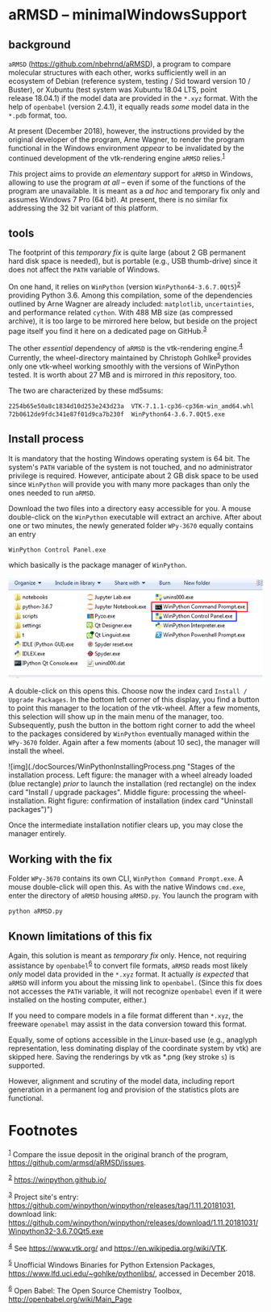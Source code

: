 

# aRMSD &#x2013; minimalWindowsSupport


## background

`aRMSD` (<https://github.com/nbehrnd/aRMSD>), a program to compare
molecular structures with each other, works sufficiently well in an
ecosystem of Debian (reference system, testing / Sid toward
version 10 / Buster), or Xubuntu (test system was Xubuntu 18.04
LTS, point release 18.04.1) if the model data are provided in the
`*.xyz` format.  With the help of `openbabel` (version 2.4.1), it
equally reads *some* model data in the `*.pdb` format, too.

At present (December 2018), however, the instructions provided by
the original developer of the program, Arne Wagner, to render the
program functional in the Windows environment *appear* to be
invalidated by the continued development of the vtk-rendering
engine `aRMSD` relies.<sup><a id="fnr.1" class="footref" href="#fn.1">1</a></sup>

*This* project aims to provide *an elementary* support for `aRMSD`
in Windows, allowing to use the program *at all* &#x2013; even if some of
the functions of the program are unavailable.  It is meant as a *ad
hoc* and temporary fix only and assumes Windows 7 Pro (64 bit).  At
present, there is no similar fix addressing the 32 bit variant of
this platform.


## tools

The footprint of this *temporary fix* is quite large (about 2 GB
permanent hard disk space is needed), but is portable (e.g., USB
thumb-drive) since it does not affect the `PATH` variable of
Windows.  

On one hand, it relies on `WinPython` (version
`WinPython64-3.6.7.0Qt5`)<sup><a id="fnr.2" class="footref" href="#fn.2">2</a></sup> providing Python 3.6.
Among this compilation, some of the dependencies outlined by Arne
Wagner are already included: `matplotlib`, `uncertainties`, and
performance related `cython`.  With 488 MB size (as compressed
archive), it is too large to be mirrored here below, but beside on
the project page itself you find it here on a dedicated page on
GitHub.<sup><a id="fnr.3" class="footref" href="#fn.3">3</a></sup>

The other *essential* dependency of `aRMSD` is the vtk-rendering
engine.<sup><a id="fnr.4" class="footref" href="#fn.4">4</a></sup> Currently, the wheel-directory maintained by
Christoph Gohlke<sup><a id="fnr.5" class="footref" href="#fn.5">5</a></sup> provides only one vtk-wheel
working smoothly with the versions of WinPython tested.  It is
worth about 27 MB and is mirrored in *this* repository, too.

The two are characterized by these md5sums:

    2254b65e50a8c1834d10d253e243d23a  VTK-7.1.1-cp36-cp36m-win_amd64.whl
    72b0612de9fdc341e87f01d9ca7b230f  WinPython64-3.6.7.0Qt5.exe


## Install process

It is mandatory that the hosting Windows operating system is
64 bit.  The system's `PATH` variable of the system is not touched,
and no administrator privilege is required.  However, anticipate
about 2 GB disk space to be used since `WinPython` will provide you
with many more packages than only the ones needed to run `aRMSD`.

Download the two files into a directory easy accessible for you.  A
mouse double-click on the `WinPython` executable will extract an
archive.  After about one or two minutes, the newly generated
folder `WPy-3670` equally contains an entry

    WinPython Control Panel.exe

which basically is the package manager of `WinPython`. 

![img](./docSources/WinPythonFolder.png "Automatically extracted folder by `WinPython`.  Note the entry about the package manager (Control Panel, blue rectangle), and the CLI (red rectangle).")

A double-click on this opens this.  Choose now the index card
`Install / Upgrade Packages`.  In the bottom left corner of this
display, you find a button to point this manager to the location of
the vtk-wheel.  After a few moments, this selection will show up in
the main menu of the manager, too.  Subsequently, push the button
in the bottom right corner to add the wheel to the packages
considered by `WinPython` eventually managed within the `WPy-3670`
folder.  Again after a few moments (about 10 sec), the manager will
install the wheel.

![img](./docSources/WinPythonInstallingProcess.png "Stages of the installation process.  Left figure:  the manager with a wheel already loaded (blue rectangle) *prior* to launch the installation (red rectangle) on the index card "Install / upgrade packages".  Middle figure:  processing the wheel-installation.  Right figure: confirmation of installation (index card "Uninstall packages")")

Once the intermediate installation notifier clears up, you may close
the manager entirely.


## Working with the fix

Folder `WPy-3670` contains its own CLI, `WinPython Command
   Prompt.exe`.  A mouse double-click will open this.  As with the
native Windows `cmd.exe`, enter the directory of `aRMSD` housing
`aRMSD.py`.  You launch the program with

    python aRMSD.py


## Known limitations of this fix

Again, this solution is meant as *temporary fix* only.  Hence, not
requiring assistance by `openbabel`<sup><a id="fnr.6" class="footref" href="#fn.6">6</a></sup> to convert file
formats, `aRMSD` reads most likely *only* model data provided in
the `*.xyz` format.  It actually *is expected* that `aRMSD` will
inform you about the missing link to `openbabel`.  (Since this fix
does not accesses the `PATH` variable, it will not recognize
`openbabel` even if it were installed on the hosting computer,
either.)

If you need to compare models in a file format different than
`*.xyz`, the freeware `openabel` may assist in the data conversion
toward this format.

Equally, some of options accessible in the Linux-based use (e.g.,
anaglyph representation, less dominating display of the coordinate
system by vtk) are skipped here.  Saving the renderings by vtk as
\*.png (key stroke `s`) is supported.

However, alignment and scrutiny of the model data, including report
generation in a permanent log and provision of the statistics plots
are functional.


# Footnotes

<sup><a id="fn.1" href="#fnr.1">1</a></sup> Compare the issue deposit in the original branch of the
program, <https://github.com/armsd/aRMSD/issues>.

<sup><a id="fn.2" href="#fnr.2">2</a></sup> <https://winpython.github.io/>

<sup><a id="fn.3" href="#fnr.3">3</a></sup> Project site's entry:
<https://github.com/winpython/winpython/releases/tag/1.11.20181031>,
download link:
<https://github.com/winpython/winpython/releases/download/1.11.20181031/Winpython32-3.6.7.0Qt5.exe>

<sup><a id="fn.4" href="#fnr.4">4</a></sup> See <https://www.vtk.org/> and
<https://en.wikipedia.org/wiki/VTK>.

<sup><a id="fn.5" href="#fnr.5">5</a></sup> Unofficial Windows Binaries for Python Extension
Packages, <https://www.lfd.uci.edu/~gohlke/pythonlibs/>, accessed in
December 2018.

<sup><a id="fn.6" href="#fnr.6">6</a></sup> Open Babel: The Open Source Chemistry Toolbox, <http://openbabel.org/wiki/Main_Page>
